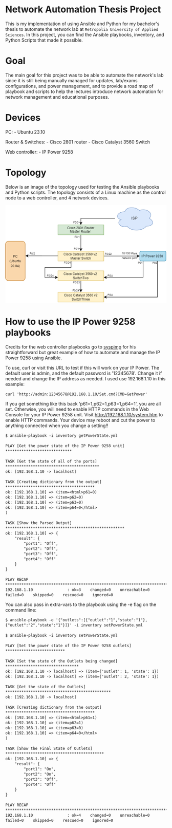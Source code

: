 # Network Automation Thesis Project

This is my implementation of using Ansible and Python for my bachelor's thesis to automate the network lab at `Metropolia University of Applied Sciences`. In this project, you can find the Ansible playbooks, inventory, and Python Scripts that made it possible.  

# Goal

The main goal for this project was to be able to automate the network's lab since it is still being manually managed for updates, lab/exams configurations, and power management, and to provide a road map of playbook and scripts to help the lectures introduce network automation for network management and educational purposes.

# Devices

PC:
    - Ubuntu 23.10

Router & Switches:
    - Cisco 2801 router
    - Cisco Catalyst 3560 Switch 

Web controller:
    - IP Power 9258

# Topology

Below is an image of the topology used for testing the Ansible playbooks and Python scripts. The topology consists of a Linux machine as the control node to a web controller, and 4 network devices.

![Getting Started](images/Thesis_topology.png)


# How to use the IP Power 9258 playbooks

Credits for the web controller playbooks go to [syspimp](https://github.com/syspimp) for his straightforward but great example of how to automate and manage the IP Power 9258 using Ansible.

To use, curl or visit this URL to test if this will work on your IP Power. The default user is admin, and the default password is '12345678'. Change it if needed and change the IP address as needed. I used use 192.168.1.10 in this example:

```shell
curl 'http://admin:12345678@192.168.1.10/Set.cmd?CMD=GetPower'
```
If you get something like this back 'p61=1,p62=1,p63=1,p64=1', you are all set. Otherwise, you will need to enable HTTP commands in the Web Console for your IP Power 9258 unit. Visit http://192.168.1.10/system.htm to enable HTTP commands. Your device may reboot and cut the power to anything connected when you change a setting!!

```shell
$ ansible-playbook -i inventory getPowerState.yml 

PLAY [Get the power state of the IP Power 9258 unit] *****************************

TASK [Get the state of all of the ports] *****************************************
ok: [192.168.1.10 -> localhost]

TASK [Creating dictionary from the output] ***************************************
ok: [192.168.1.10] => (item=<html>p61=0)
ok: [192.168.1.10] => (item=p62=0)
ok: [192.168.1.10] => (item=p63=0)
ok: [192.168.1.10] => (item=p64=0</html>
)

TASK [Show the Parsed Output] ****************************************************
ok: [192.168.1.10] => {
    "result": {
        "port1": "Off",
        "port2": "Off",
        "port3": "Off",
        "port4": "Off"
    }
}

PLAY RECAP ***********************************************************************
192.168.1.10               : ok=3    changed=0    unreachable=0    failed=0    skipped=0    rescued=0    ignored=0     

```

You can also pass in extra-vars to the playbook using the -e flag on the command line:

```shell
$ ansible-playbook -e '{"outlets":[{"outlet":"1","state":"1"},{"outlet":"2","state":"1"}]}' -i inventory setPowerState.yml 

$ ansible-playbook -i inventory setPowerState.yml 

PLAY [Set the power state of the IP Power 9258 outlets] **************************

TASK [Set the state of the Outlets being changed] ********************************
ok: [192.168.1.10 -> localhost] => (item={'outlet': 1, 'state': 1})
ok: [192.168.1.10 -> localhost] => (item={'outlet': 2, 'state': 1})

TASK [Get the state of the Outlets] **********************************************
ok: [192.168.1.10 -> localhost]

TASK [Creating dictionary from the output] ***************************************
ok: [192.168.1.10] => (item=<html>p61=1)
ok: [192.168.1.10] => (item=p62=1)
ok: [192.168.1.10] => (item=p63=0)
ok: [192.168.1.10] => (item=p64=0</html>
)

TASK [Show the Final State of Outlets] *******************************************
ok: [192.168.1.10] => {
    "result": {
        "port1": "On",
        "port2": "On",
        "port3": "Off",
        "port4": "Off"
    }
}

PLAY RECAP ***********************************************************************
192.168.1.10               : ok=4    changed=0    unreachable=0    failed=0    skipped=0    rescued=0    ignored=0   



```
